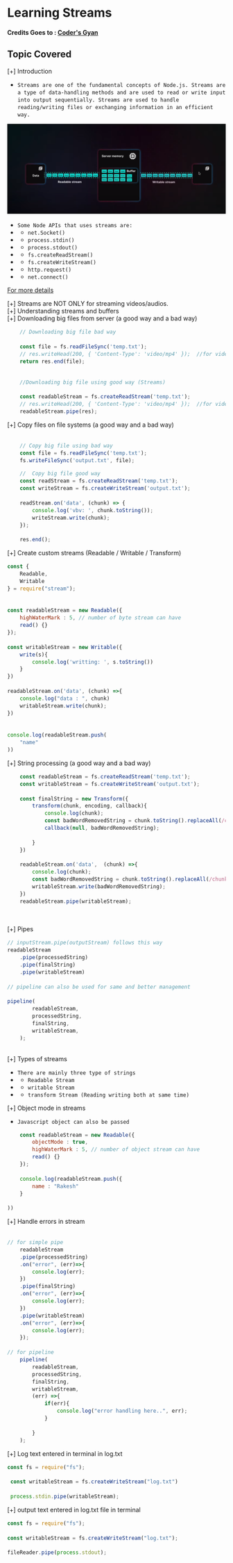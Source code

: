 # Learning Streams
#### Credits Goes to : <a href= "https://www.youtube.com/watch?v=ZPwgbvCkRpY"> Coder's Gyan</a>

## Topic Covered
[+] Introduction <br>
- `Streams are one of the fundamental concepts of Node.js. Streams are a type of data-handling methods and are used to read or write input into output sequentially. Streams are used to handle reading/writing files or exchanging information in an efficient way.`

![plot](./streams.png)

- `Some Node APIs that uses streams are:`
- - `net.Socket()`
- - `process.stdin()`
- - `process.stdout()`
- - `fs.createReadStream()`
- - `fs.createWriteStream()`
- - `http.request()`
- - `net.connect()`

<a href = "https://nodejs.org/api/stream.html#:~:text=A%20stream%20is%20an%20abstract,stdout%20are%20both%20stream%20instances.">
 For more details
</a>
<br>

[+] Streams are NOT ONLY for streaming videos/audios.<br>
[+] Understanding streams and buffers<br>
[+] Downloading big files from server (a good way and a bad way)<br>
```javascript
    // Downloading big file bad way

    const file = fs.readFileSync('temp.txt');
    // res.writeHead(200, { 'Content-Type': 'video/mp4' });  //for video
    return res.end(file);
```
```javascript

    //Downloading big file using good way (Streams)

    const readableStream = fs.createReadStream('temp.txt');
    // res.writeHead(200, { 'Content-Type': 'video/mp4' });  //for video
    readableStream.pipe(res);
```
[+] Copy files on file systems (a good way and a bad way)<br>
```javascript

    // Copy big file using bad way
    const file = fs.readFileSync('temp.txt');
    fs.writeFileSync('output.txt', file);
```
```javascript
    //  Copy big file good way
    const readStream = fs.createReadStream('temp.txt');
    const writeStream = fs.createWriteStream('output.txt');

    readStream.on('data', (chunk) => {
        console.log('vbv: ', chunk.toString());
        writeStream.write(chunk);
    });

    res.end();

```
[+] Create custom streams (Readable / Writable / Transform)<br>
```javascript
const {
    Readable,
    Writable
} = require("stream");


const readableStream = new Readable({
    highWaterMark : 5, // number of byte stream can have
    read() {}
});

const writableStream = new Writable({
    write(s){
        console.log('writting: ', s.toString())
    }
})

readableStream.on('data', (chunk) =>{
    console.log("data : ", chunk)
    writableStream.write(chunk);
})


console.log(readableStream.push(
    "name"
))
```
[+] String processing (a good way and a bad way)<br>
```javascript
    const readableStream = fs.createReadStream('temp.txt');
    const writableStream = fs.createWriteStream('output.txt');

    const finalString = new Transform({
        transform(chunk, encoding, callback){
            console.log(chunk);
            const badWordRemovedString = chunk.toString().replaceAll(/chunk/gi, "buffer").toUpperCase();
            callback(null, badWordRemovedString);

        }
    })

    readableStream.on('data',  (chunk) =>{
        console.log(chunk);
        const badWordRemovedString = chunk.toString().replaceAll(/chunk/gi, "buffer").toUpperCase();
        writableStream.write(badWordRemovedString);
    })
    readableStream.pipe(writableStream);

    
```
[+] Pipes<br>
```javascript
// inputStream.pipe(outputStream) follows this way
readableStream
    .pipe(processedString)
    .pipe(finalString)
    .pipe(writableStream)

// pipeline can also be used for same and better management

pipeline(
        readableStream,
        processedString,
        finalString,
        writableStream,
    );
  
```
[+] Types of streams<br>
- `There are mainly three type of strings`
- - `Readable Stream`
- - `writable Stream`
- - `transform Stream (Reading writing both at same time)`

[+] Object mode in streams<br>
-  `Javascript object can also be passed`
```javascript
    const readableStream = new Readable({
        objectMode : true,
        highWaterMark : 5, // number of object stream can have
        read() {}
    });

    console.log(readableStream.push({
        name : "Rakesh"
    }
   
))
```

[+] Handle errors in stream<br>

```javascript

// for simple pipe
    readableStream
    .pipe(processedString)
    .on("error", (err)=>{
        console.log(err);
    })
    .pipe(finalString)
    .on("error", (err)=>{
        console.log(err);
    })
    .pipe(writableStream)
    .on("error", (err)=>{
        console.log(err);
    });

// for pipeline
    pipeline(
        readableStream,
        processedString,
        finalString,
        writableStream,
        (err) =>{
            if(err){
                console.log("error handling here..", err);
            }
            
        }
    );

```
[+] Log text entered in terminal in log.txt

```javascript
const fs = require("fs");

 const writableStream = fs.createWriteStream("log.txt")

 process.stdin.pipe(writableStream);
 ```

 [+] output text entered in log.txt file in terminal
 ```javascript
 const fs = require("fs");

 const writableStream = fs.createWriteStream("log.txt");

fileReader.pipe(process.stdout);
 ```
